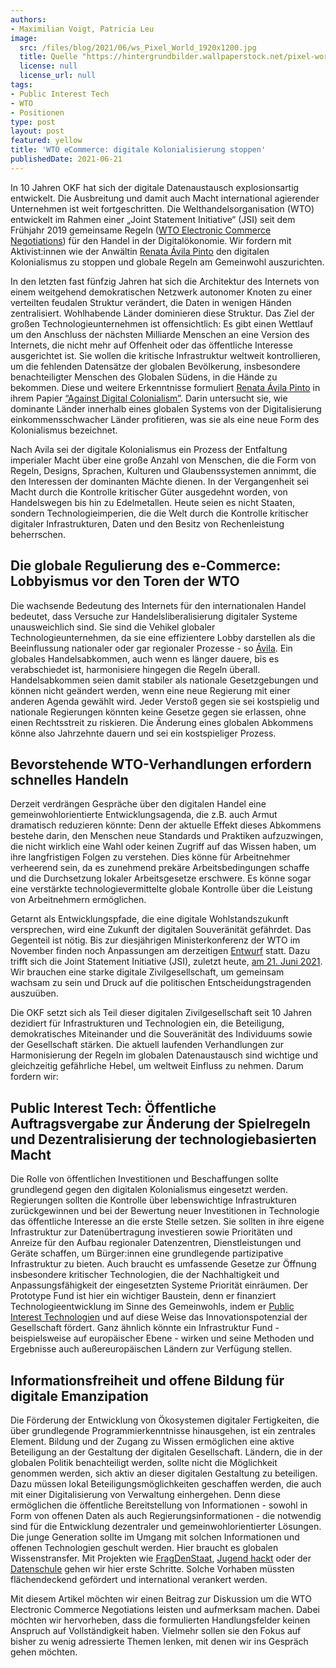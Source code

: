 ```yaml
---
authors:
- Maximilian Voigt, Patricia Leu
image:
  src: /files/blog/2021/06/ws_Pixel_World_1920x1200.jpg
  title: Quelle "https://hintergrundbilder.wallpaperstock.net/pixel-world-wallpapers_w22479.html"
  license: null
  license_url: null
tags:
- Public Interest Tech
- WTO
- Positionen
type: post
layout: post
featured: yellow
title: 'WTO eCommerce: digitale Kolonialisierung stoppen'
publishedDate: 2021-06-21
---
```


In 10 Jahren OKF hat sich der digitale Datenaustausch explosionsartig entwickelt. Die Ausbreitung und damit auch Macht international agierender Unternehmen ist weit fortgeschritten. Die Welthandelsorganisation (WTO) entwickelt im Rahmen einer „Joint Statement Initiative“ (JSI) seit dem Frühjahr 2019 gemeinsame Regeln ([WTO Electronic Commerce Negotiations](https://www.bilaterals.org/IMG/pdf/wto_plurilateral_ecommerce_draft_consolidated_text.pdf)) für den Handel in der Digitalökonomie. Wir fordern mit Aktivist:innen wie der Anwältin [Renata Ávila Pinto](https://de.wikipedia.org/wiki/Renata_Ávila_Pinto) den digitalen Kolonialismus zu stoppen und globale Regeln am Gemeinwohl auszurichten.

In den letzten fast fünfzig Jahren hat sich die Architektur des Internets von einem weitgehend demokratischen Netzwerk autonomer Knoten zu einer verteilten feudalen Struktur verändert, die Daten in wenigen Händen zentralisiert. Wohlhabende Länder dominieren diese Struktur. Das Ziel der großen Technologieunternehmen ist offensichtlich: Es gibt einen Wettlauf um den Anschluss der nächsten Milliarde Menschen an eine Version des Internets, die nicht mehr auf Offenheit oder das öffentliche Interesse ausgerichtet ist. Sie wollen die kritische Infrastruktur weltweit kontrollieren, um die fehlenden Datensätze der globalen Bevölkerung, insbesondere benachteiligter Menschen des Globalen Südens, in die Hände zu bekommen. Diese und weitere Erkenntnisse formuliert [Renata Ávila Pinto](https://de.wikipedia.org/wiki/Renata_Ávila_Pinto) in ihrem Papier [“Against Digital Colonialism”](https://autonomy.work/wp-content/uploads/2020/09/Avila.pdf). Darin untersucht sie, wie dominante Länder innerhalb eines globalen Systems von der Digitalisierung einkommensschwacher Länder profitieren, was sie als eine neue Form des Kolonialismus bezeichnet.

Nach Avila sei der digitale Kolonialismus ein Prozess der Entfaltung imperialer Macht über eine große Anzahl von Menschen, die die Form von Regeln, Designs, Sprachen, Kulturen und Glaubenssystemen annimmt, die den Interessen der dominanten Mächte dienen. In der Vergangenheit sei Macht durch die Kontrolle kritischer Güter ausgedehnt worden, von Handelswegen bis hin zu Edelmetallen. Heute seien es nicht Staaten, sondern Technologieimperien, die die Welt durch die Kontrolle kritischer digitaler Infrastrukturen, Daten und den Besitz von Rechenleistung beherrschen.


## Die globale Regulierung des e-Commerce: Lobbyismus vor den Toren der WTO
Die wachsende Bedeutung des Internets für den internationalen Handel bedeutet, dass Versuche zur Handelsliberalisierung digitaler Systeme unausweichlich sind. Sie sind die Vehikel globaler Technologieunternehmen, da sie eine effizientere Lobby darstellen als die Beeinflussung nationaler oder gar regionaler Prozesse - so [Ávila](https://de.wikipedia.org/wiki/Renata_Ávila_Pinto). Ein globales Handelsabkommen, auch wenn es länger dauere, bis es verabschiedet ist, harmonisiere hingegen die Regeln überall. Handelsabkommen seien damit stabiler als nationale Gesetzgebungen und können nicht geändert werden, wenn eine neue Regierung mit einer anderen Agenda gewählt wird. Jeder Verstoß gegen sie sei kostspielig und nationale Regierungen könnten keine Gesetze gegen sie erlassen, ohne einen Rechtsstreit zu riskieren. Die Änderung eines globalen Abkommens könne also Jahrzehnte dauern und sei ein kostspieliger Prozess.


## Bevorstehende WTO-Verhandlungen erfordern schnelles Handeln
Derzeit verdrängen Gespräche über den digitalen Handel eine gemeinwohlorientierte Entwicklungsagenda, die z.B. auch Armut dramatisch reduzieren könnte: Denn der aktuelle Effekt dieses Abkommens bestehe darin, den Menschen neue Standards und Praktiken aufzuzwingen, die nicht wirklich eine Wahl oder keinen Zugriff auf das Wissen haben, um ihre langfristigen Folgen zu verstehen. Dies könne für Arbeitnehmer verheerend sein, da es zunehmend prekäre Arbeitsbedingungen schaffe und die Durchsetzung lokaler Arbeitsgesetze erschwere. Es könne sogar eine verstärkte technologievermittelte globale Kontrolle über die Leistung von Arbeitnehmern ermöglichen.

Getarnt als Entwicklungspfade, die eine digitale Wohlstandszukunft versprechen, wird eine Zukunft der digitalen Souveränität gefährdet. Das Gegenteil ist nötig. Bis zur diesjährigen Ministerkonferenz der WTO im November finden noch Anpassungen am derzeitigen [Entwurf](https://www.bilaterals.org/IMG/pdf/wto_plurilateral_ecommerce_draft_consolidated_text.pdf) statt. Dazu trifft sich die Joint Statement Initiative (JSI), zuletzt heute, [am 21. Juni 2021](https://www.wto.org/english/news_e/events_e/events_by_year_e.htm?Year=2021#mon06). Wir brauchen eine starke digitale Zivilgesellschaft, um gemeinsam wachsam zu sein und Druck auf die politischen Entscheidungstragenden auszuüben.

Die OKF setzt sich als Teil dieser digitalen Zivilgesellschaft seit 10 Jahren dezidiert für Infrastrukturen und Technologien ein, die Beteiligung, demokratisches Miteinander und die Souveränität des Individuums sowie der Gesellschaft stärken. Die aktuell laufenden Verhandlungen zur Harmonisierung der Regeln im globalen Datenaustausch sind wichtige und gleichzeitig gefährliche Hebel, um weltweit Einfluss zu nehmen. Darum fordern wir:


## Public Interest Tech: Öffentliche Auftragsvergabe zur Änderung der Spielregeln und Dezentralisierung der technologiebasierten Macht
Die Rolle von öffentlichen Investitionen und Beschaffungen sollte grundlegend gegen den digitalen Kolonialismus eingesetzt werden. Regierungen sollten die Kontrolle über lebenswichtige Infrastrukturen zurückgewinnen und bei der Bewertung neuer Investitionen in Technologie das öffentliche Interesse an die erste Stelle setzen. Sie sollten in ihre eigene Infrastruktur zur Datenübertragung investieren sowie Prioritäten und Anreize für den Aufbau regionaler Datenzentren, Dienstleistungen und Geräte schaffen, um Bürger:innen eine grundlegende partizipative Infrastruktur zu bieten. Auch braucht es umfassende Gesetze zur Öffnung insbesondere kritischer Technologien, die der Nachhaltigkeit und Anpassungsfähigkeit der eingesetzten Systeme Priorität einräumen. Der Prototype Fund ist hier ein wichtiger Baustein, denn er finanziert Technologieentwicklung im Sinne des Gemeinwohls, indem er [Public Interest Technologien](https://prototypefund.de/) und auf diese Weise das Innovationspotenzial der Gesellschaft fördert. Ganz ähnlich könnte ein Infrastruktur Fund - beispielsweise auf europäischer Ebene - wirken und seine Methoden und Ergebnisse auch außereuropäischen Ländern zur Verfügung stellen.


## Informationsfreiheit und offene Bildung für digitale Emanzipation
Die Förderung der Entwicklung von Ökosystemen digitaler Fertigkeiten, die über grundlegende Programmierkenntnisse hinausgehen, ist ein zentrales Element. Bildung und der Zugang zu Wissen ermöglichen eine aktive Beteiligung an der Gestaltung der digitalen Gesellschaft. Ländern, die in der globalen Politik benachteiligt werden, sollte nicht die Möglichkeit genommen werden, sich aktiv an dieser digitalen Gestaltung zu beteiligen. Dazu müssen lokal Beteiligungsmöglichkeiten geschaffen werden, die auch mit einer Digitalisierung von Verwaltung einhergehen. Denn diese ermöglichen die öffentliche Bereitstellung von Informationen - sowohl in Form von offenen Daten als auch Regierungsinformationen - die notwendig sind für die Entwicklung dezentraler und gemeinwohlorientierter Lösungen. Die junge Generation sollte im Umgang mit solchen Informationen und offenen Technologien geschult werden. Hier braucht es globalen Wissenstransfer. Mit Projekten wie [FragDenStaat](https://fragdenstaat.de), [Jugend hackt](https://jugendhackt.org) oder der [Datenschule](https://datenschule.de) gehen wir hier erste Schritte. Solche Vorhaben müssten flächendeckend gefördert und international verankert werden.

Mit diesem Artikel möchten wir einen Beitrag zur Diskussion um die WTO Electronic Commerce Negotiations leisten und aufmerksam machen. Dabei möchten wir hervorheben, dass die formulierten Handlungsfelder keinen Anspruch auf Vollständigkeit haben. Vielmehr sollen sie den Fokus auf bisher zu wenig adressierte Themen lenken, mit denen wir ins Gespräch gehen möchten.